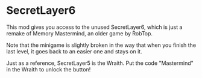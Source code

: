 # SecretLayer6
This mod gives you access to the <cr>unused</c> SecretLayer6, which is just a remake of <cb>Memory Mastermind</c>, an older game by <co>RobTop</c>.

Note that the minigame is <cr>slightly broken</c> in the way that when you finish the last level, it goes back to an easier one and stays on it.

Just as a reference, <cy>SecretLayer5 is the Wraith</c>. Put the code <cy>"Mastermind"</c> in <cp>the Wraith</c> to unlock the button!